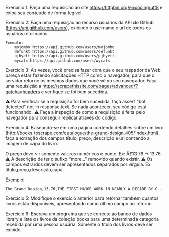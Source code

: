 Exercício 1: Faça uma requisição ao site https://httpbin.org/encoding/utf8 e exiba seu conteúdo de forma legível.


Exercício 2: Faça uma requisição ao recurso usuários da API do Github (https://api.github.com/users), exibindo o username e url de todos os usuários retornados.

    Exemplo:
        mojombo https://api.github.com/users/mojombo
        defunkt https://api.github.com/users/defunkt
        pjhyett https://api.github.com/users/pjhyett
        wycats https://api.github.com/users/wycats


Exercício 3: Às vezes, você precisa fazer com que o seu raspador da Web pareça estar fazendo solicitações HTTP como o navegador, para que o servidor retorne os mesmos dados que você vê no seu navegador. Faça uma requisição a https://scrapethissite.com/pages/advanced/?gotcha=headers e verifique se foi bem sucedida.

  ⚠️ Para verificar se a requisição foi bem sucedida, faça assert "bot detected" not in response.text. Se nada acontecer, seu código está funcionando. ⚠️ Faça a inspeção de como a requisição é feita pelo navegador para conseguir replicar através do código.


Exercício 4: Baseando-se em uma página contendo detalhes sobre um livro (http://books.toscrape.com/catalogue/the-grand-design_405/index.html), faça a extração dos campos título, preço, descrição e url contendo a imagem de capa do livro.

  O preço deve vir somente valores numéricos e ponto. Ex: Â£13.76 -> 13.76. ⚠️ A descrição de ter o sufixo “more…” removido quando existir. ⚠️ Os campos extraídos devem ser apresentados separados por vírgula. Ex: título,preço,descrição,capa.

  Exemplo:

    The Grand Design,13.76,THE FIRST MAJOR WORK IN NEARLY A DECADE BY O...


Exercício 5: Modifique o exercício anterior para retornar também quantos livros estão disponíveis, apresentando como último campo no retorno.


Exercício 6: Escreva um programa que se conecte ao banco de dados library e liste os livros da coleção books para uma determinada categoria recebida por uma pessoa usuária. Somente o título dos livros deve ser exibido.